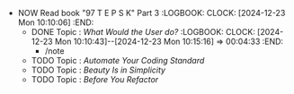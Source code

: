 - NOW Read book "97 T E P S K" Part 3
  :LOGBOOK:
  CLOCK: [2024-12-23 Mon 10:10:06]
  :END:
	- DONE Topic : *What Would the User do?*
	  :LOGBOOK:
	  CLOCK: [2024-12-23 Mon 10:10:43]--[2024-12-23 Mon 10:15:16] =>  00:04:33
	  :END:
		- /note
	- TODO Topic : *Automate Your Coding Standard*
	- TODO Topic : *Beauty Is in Simplicity*
	- TODO Topic : *Before You Refactor*